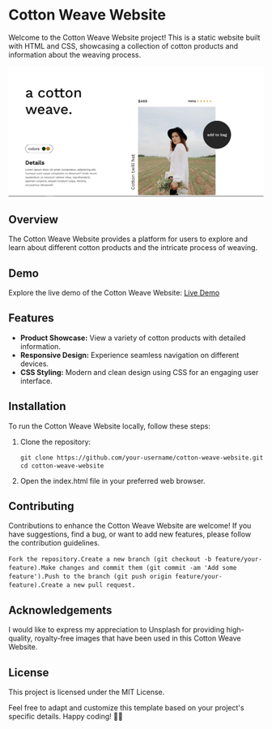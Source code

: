 <h1 id="cotton-weave-website">Cotton Weave Website</h1>
<p>Welcome to the Cotton Weave Website project! This is a static website built with HTML and CSS, showcasing a collection of cotton products and information about the weaving process.</p>
<p><img src="cotton weave.png" alt="Cotton Weave Website Preview"></p>
<h2 id="overview">Overview</h2>
<p>The Cotton Weave Website provides a platform for users to explore and learn about different cotton products and the intricate process of weaving.</p>
<h2 id="demo">Demo</h2>
<p>Explore the live demo of the Cotton Weave Website: <a href="https://your-demo-url.com">Live Demo</a></p>
<h2 id="features">Features</h2>
<ul>
<li><strong>Product Showcase:</strong> View a variety of cotton products with detailed information.</li>
<li><strong>Responsive Design:</strong> Experience seamless navigation on different devices.</li>
<li><strong>CSS Styling:</strong> Modern and clean design using CSS for an engaging user interface.</li>
</ul>
<h2 id="installation">Installation</h2>
<p>To run the Cotton Weave Website locally, follow these steps:</p>
<ol>
<li><p>Clone the repository:</p>
<pre><code class="language-bash">git clone https://github.com/your-username/cotton-weave-website.git
cd cotton-weave-website
</code></pre>
</li>
<li><p>Open the index.html file in your preferred web browser.</p>
</li>
</ol>
<h2 id="contributing">Contributing</h2>
<p>Contributions to enhance the Cotton Weave Website are welcome! If you have suggestions, find a bug, or want to add new features, please follow the contribution guidelines.</p>
<p><code>Fork the repository.Create a new branch (git checkout -b feature/your-feature).Make changes and commit them (git commit -am &#39;Add some feature&#39;).Push to the branch (git push origin feature/your-feature).Create a new pull request.</code></p>
<h2 id="acknowledgements">Acknowledgements</h2>
<p>I would like to express my appreciation to Unsplash for providing high-quality, royalty-free images that have been used in this Cotton Weave Website.</p>
<h2 id="license">License</h2>
<p>This project is licensed under the MIT License.</p>
<p>Feel free to adapt and customize this template based on your project&#39;s specific details. Happy coding! 🌾✨</p>
